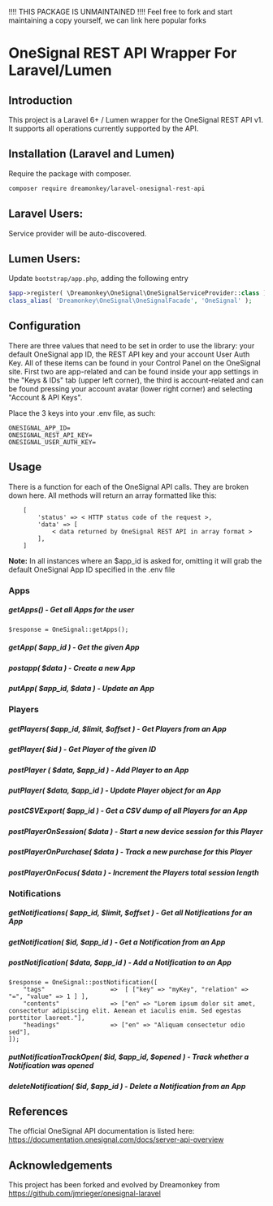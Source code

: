 !!!! THIS PACKAGE IS UNMAINTAINED !!!!
Feel free to fork and start maintaining a copy yourself, we can link here popular forks

# OneSignal REST API Wrapper For Laravel/Lumen

## Introduction

This project is a Laravel 6+ / Lumen wrapper for the OneSignal REST API v1.
It supports all operations currently supported by the API.

## Installation (Laravel and Lumen)

Require the package with composer.

```sh
composer require dreamonkey/laravel-onesignal-rest-api
```

## Laravel Users:

Service provider will be auto-discovered.

## Lumen Users:

Update `bootstrap/app.php`, adding the following entry

```php
$app->register( \Dreamonkey\OneSignal\OneSignalServiceProvider::class );
class_alias( 'Dreamonkey\OneSignal\OneSignalFacade', 'OneSignal' );
```

## Configuration

There are three values that need to be set in order to use the library: your default OneSignal app ID, the REST API key and your account User Auth Key.
All of these items can be found in your Control Panel on the OneSignal site.
First two are app-related and can be found inside your app settings in the "Keys & IDs" tab (upper left corner), the third is account-related and can be found pressing your account avatar (lower right corner) and selecting "Account & API Keys".

Place the 3 keys into your .env file, as such:

```
ONESIGNAL_APP_ID=
ONESIGNAL_REST_API_KEY=
ONESIGNAL_USER_AUTH_KEY=
```

## Usage

There is a function for each of the OneSignal API calls. They are broken down here.
All methods will return an array formatted like this:

```
    [
        'status' => < HTTP status code of the request >,
        'data' => [
            < data returned by OneSignal REST API in array format >
        ],
    ]
```

**Note:** In all instances where an \$app_id is asked for, omitting it will grab the default OneSignal App ID specified in the .env file

### Apps

##### getApps() - Get all Apps for the user

```
$response = OneSignal::getApps();
```

##### getApp( \$app_id ) - Get the given App

##### postapp( \$data ) - Create a new App

##### putApp( $app_id, $data ) - Update an App

### Players

##### getPlayers( $app_id, $limit, \$offset ) - Get Players from an App

##### getPlayer( \$id ) - Get Player of the given ID

##### postPlayer ( $data, $app_id ) - Add Player to an App

##### putPlayer( $data, $app_id ) - Update Player object for an App

##### postCSVExport( \$app_id ) - Get a CSV dump of all Players for an App

##### postPlayerOnSession( \$data ) - Start a new device session for this Player

##### postPlayerOnPurchase( \$data ) - Track a new purchase for this Player

##### postPlayerOnFocus( \$data ) - Increment the Players total session length

### Notifications

##### getNotifications( $app_id, $limit, \$offset ) - Get all Notifications for an App

##### getNotification( $id,  $app_id ) - Get a Notification from an App

##### postNotification( $data, $app_id ) - Add a Notification to an App

```
$response = OneSignal::postNotification([
    "tags"                  =>  [ ["key" => "myKey", "relation" => "=", "value" => 1 ] ],
    "contents"              => ["en" => "Lorem ipsum dolor sit amet, consectetur adipiscing elit. Aenean et iaculis enim. Sed egestas porttitor laoreet."],
    "headings"              => ["en" => "Aliquam consectetur odio sed"],
]);
```

##### putNotificationTrackOpen( $id, $app_id, \$opened ) - Track whether a Notification was opened

##### deleteNotification( $id, $app_id ) - Delete a Notification from an App

## References

The official OneSignal API documentation is listed here:
https://documentation.onesignal.com/docs/server-api-overview

## Acknowledgements

This project has been forked and evolved by Dreamonkey from https://github.com/jmrieger/onesignal-laravel
